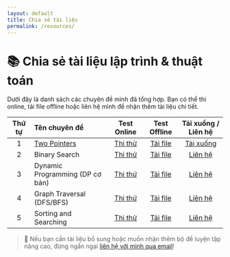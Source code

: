 ```yaml
---
layout: default
title: Chia sẻ tài liệu
permalink: /resources/
---
```


# 📚 Chia sẻ tài liệu lập trình & thuật toán

Dưới đây là danh sách các chuyên đề mình đã tổng hợp. Bạn có thể thi online, tải file offline hoặc liên hệ mình để nhận thêm tài liệu chi tiết.

| Thứ tự | Tên chuyên đề                  | Test Online | Test Offline | Tải xuống / Liên hệ |
|:------:|:--------------------------------|:-----------:|:------------:|:-------------------:|
| 1      | [Two Pointers](https://habelle.github.io/2025-04-26-two-pointers-ki-thuat-hai-con-tro/)                    | [Thi thử](#) | [Tải file](#) | [Tải xuống](https://habelle.github.io/resources/2005-27-04-chuyen-de-hai-con-tro-two-pointers-full.pdf) |
| 2      | Binary Search                   | [Thi thử](#) | [Tải file](#) | [Liên hệ](mailto:ha.hoangthi@gmail.com) |
| 3      | Dynamic Programming (DP cơ bản) | [Thi thử](#) | [Tải file](#) | [Liên hệ](mailto:ha.hoangthi@gmail.com) |
| 4      | Graph Traversal (DFS/BFS)        | [Thi thử](#) | [Tải file](#) | [Liên hệ](mailto:ha.hoangthi@gmail.com) |
| 5      | Sorting and Searching           | [Thi thử](#) | [Tải file](#) | [Liên hệ](mailto:ha.hoangthi@gmail.com) |

> 📩 Nếu bạn cần tài liệu bổ sung hoặc muốn nhận thêm bộ đề luyện tập nâng cao, đừng ngần ngại [liên hệ với mình qua email](mailto:ha.hoangthi@gmail.com)!
